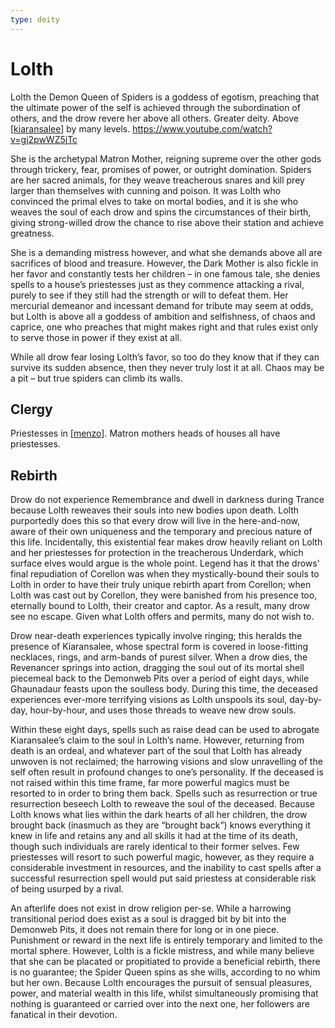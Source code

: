 ```yaml
---
type: deity
---
```


# Lolth
Lolth the Demon Queen of Spiders is a goddess of egotism, preaching that the ultimate power of the self is achieved through the subordination of others, and the drow revere her above all others.
Greater deity. Above [[kiaransalee]] by many levels.
https://www.youtube.com/watch?v=gj2pwWZ5jTc

She is the archetypal Matron Mother, reigning supreme over the other gods through trickery, fear, promises of power, or outright domination. Spiders are her sacred animals, for they weave treacherous snares and kill prey larger than themselves with cunning and poison. It was Lolth who convinced the primal elves to take on mortal bodies, and it is she who weaves the soul of each drow and spins the circumstances of their birth, giving strong-willed drow the chance to rise above their station and achieve greatness.

She is a demanding mistress however, and what she demands above all are sacrifices of blood and treasure. However, the Dark Mother is also fickle in her favor and constantly tests her children – in one famous tale, she denies spells to a house’s priestesses just as they commence attacking a rival, purely to see if they still had the strength or will to defeat them. Her mercurial demeanor and incessant demand for tribute may seem at odds, but Lolth is above all a goddess of ambition and selfishness, of chaos and caprice, one who preaches that might makes right and that rules exist only to serve those in power if they exist at all.

While all drow fear losing Lolth’s favor, so too do they know that if they can survive its sudden absence, then they never truly lost it at all. Chaos may be a pit – but true spiders can climb its walls.

## Clergy
Priestesses in [[menzo]]. Matron mothers heads of houses all have priestesses.

## Rebirth
Drow do not experience Remembrance and dwell in darkness during Trance because Lolth reweaves their souls into new bodies upon death. Lolth purportedly does this so that every drow will live in the here-and-now, aware of their own uniqueness and the temporary and precious nature of this life. Incidentally, this existential fear makes drow heavily reliant on Lolth and her priestesses for protection in the treacherous Underdark, which surface elves would argue is the whole point. Legend has it that the drows' final repudiation of Corellon was when they mystically-bound their souls to Lolth in order to have their truly unique rebirth apart from Corellon; when Lolth was cast out by Corellon, they were banished from his presence too, eternally bound to Lolth, their creator and captor. As a result, many drow see no escape. Given what Lolth offers and permits, many do not wish to.

Drow near-death experiences typically involve ringing; this heralds the presence of Kiaransalee, whose spectral form is covered in loose-fitting necklaces, rings, and arm-bands of purest silver. When a drow dies, the Revenancer springs into action, dragging the soul out of its mortal shell piecemeal back to the Demonweb Pits over a period of eight days, while Ghaunadaur feasts upon the soulless body. During this time, the deceased experiences ever-more terrifying visions as Lolth unspools its soul, day-by-day, hour-by-hour, and uses those threads to weave new drow souls.

Within these eight days, spells such as raise dead can be used to abrogate Kiaransalee’s claim to the soul in Lolth’s name. However, returning from death is an ordeal, and whatever part of the soul that Lolth has already unwoven is not reclaimed; the harrowing visions and slow unravelling of the self often result in profound changes to one’s personality. If the deceased is not raised within this time frame, far more powerful magics must be resorted to in order to bring them back. Spells such as resurrection or true resurrection beseech Lolth to reweave the soul of the deceased. Because Lolth knows what lies within the dark hearts of all her children, the drow brought back (inasmuch as they are “brought back”) knows everything it knew in life and retains any and all skills it had at the time of its death, though such individuals are rarely identical to their former selves. Few priestesses will resort to such powerful magic, however, as they require a considerable investment in resources, and the inability to cast spells after a successful resurrection spell would put said priestess at considerable risk of being usurped by a rival.

An afterlife does not exist in drow religion per-se. While a harrowing transitional period does exist as a soul is dragged bit by bit into the Demonweb Pits, it does not remain there for long or in one piece. Punishment or reward in the next life is entirely temporary and limited to the mortal sphere. However, Lolth is a fickle mistress, and while many believe that she can be placated or propitiated to provide a beneficial rebirth, there is no guarantee; the Spider Queen spins as she wills, according to no whim but her own. Because Lolth encourages the pursuit of sensual pleasures, power, and material wealth in this life, whilst simultaneously promising that nothing is guaranteed or carried over into the next one, her followers are fanatical in their devotion.

[//begin]: # "Autogenerated link references for markdown compatibility"
[kiaransalee]: kiaransalee "Kiaransalee"
[menzo]: ../underdark/menzo "Menzoberranzan"
[//end]: # "Autogenerated link references"
